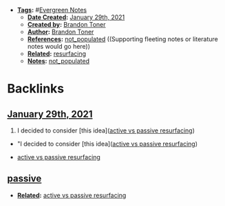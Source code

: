 - **[Tags](<Tags.md>):** #[Evergreen Notes](<Evergreen Notes.md>)
    - **[Date Created](<Date Created.md>):** [January 29th, 2021](<January 29th, 2021.md>)
    - **[Created by](<Created by.md>):** [Brandon Toner](<Brandon Toner.md>)
    - **[Author](<Author.md>):** [Brandon Toner](<Brandon Toner.md>)
    - **[References](<References.md>):** [not_populated](<not_populated.md>) ((Supporting fleeting notes or literature notes would go here))
    - **[Related](<Related.md>):** [resurfacing](<resurfacing.md>)
    - **[Notes](<Notes.md>):** [not_populated](<not_populated.md>)

# Backlinks
## [January 29th, 2021](<January 29th, 2021.md>)
1. I decided to consider [this idea]([active vs passive resurfacing](<active vs passive resurfacing.md>))

- "I decided to consider [this idea]([active vs passive resurfacing](<active vs passive resurfacing.md>))

- [active vs passive resurfacing](<active vs passive resurfacing.md>)

## [passive](<passive.md>)
- **[Related](<Related.md>):** [active vs passive resurfacing](<active vs passive resurfacing.md>)

